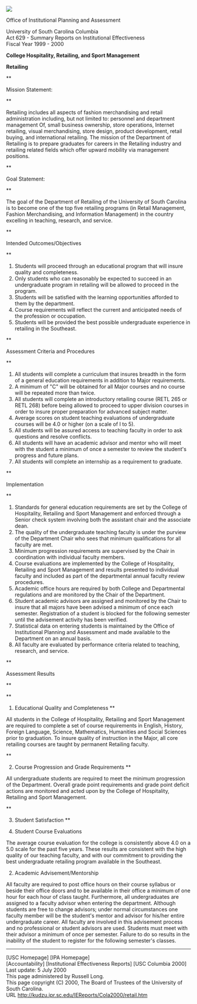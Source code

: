 ![](http://kudzu.ipr.sc.edu/uscpos.gif)

Office of Institutional Planning and Assessment

University of South Carolina Columbia  
Act 629 - Summary Reports on Institutional Effectiveness  
Fiscal Year 1999 - 2000

**College Hospitality, Retailing, and Sport Management**

**Retailing**

**

Mission Statement:

**

Retailing includes all aspects of fashion merchandising and retail
administration including, but not limited to: personnel and department
management Of, small business ownership, store operations, Internet retailing,
visual merchandising, store design, product development, retail buying, and
international retailing. The mission of the Department of Retailing is to
prepare graduates for careers in the Retailing industry and retailing related
fields which offer upward mobility via management positions.

**

Goal Statement:

**

The goal of the Department of Retailing of the University of South Carolina is
to become one of the top five retailing programs (in Retail Management,
Fashion Merchandising, and Information Management) in the country excelling in
teaching, research, and service.

**

Intended Outcomes/Objectives

**

  1. Students will proceed through an educational program that will insure quality and completeness.
  2. Only students who can reasonably be expected to succeed in an undergraduate program in retailing will be allowed to proceed in the program.
  3. Students will be satisfied with the learning opportunities afforded to them by the department.
  4. Course requirements will reflect the current and anticipated needs of the profession or occupation.
  5. Students will be provided the best possible undergraduate experience in retailing in the Southeast.

**

Assessment Criteria and Procedures

**

  1. All students will complete a curriculum that insures breadth in the form of a general education requirements in addition to Major requirements.
  2. A minimum of "C" will be obtained for all Major courses and no course will be repeated more than twice.
  3. All students will complete an introductory retailing course (RETL 265 or RETL 268) before being allowed to proceed to upper division courses in order to insure proper preparation for advanced subject matter.
  4. Average scores on student teaching evaluations of undergraduate courses will be 4.0 or higher (on a scale of I to 5).
  5. All students will be assured access to teaching faculty in order to ask questions and resolve conflicts.
  6. All students will have an academic advisor and mentor who will meet with the student a minimum of once a semester to review the student's progress and future plans.
  7. All students will complete an internship as a requirement to graduate.

**

Implementation

**

  1. Standards for general education requirements are set by the College of Hospitality, Retailing and Sport Management and enforced through a Senior check system involving both the assistant chair and the associate dean.
  2. The quality of the undergraduate teaching faculty is under the purview of the Department Chair who sees that minimum qualifications for all faculty are met.
  3. Minimum progression requirements are supervised by the Chair in coordination with individual faculty members.
  4. Course evaluations are implemented by the College of Hospitality, Retailing and Sport Management and results presented to individual faculty and included as part of the departmental annual faculty review procedures.
  5. Academic office hours are required by both College and Departmental regulations and are monitored by the Chair of the Department.
  6. Student academic advisors are assigned and monitored by the Chair to insure that all majors have been advised a minimum of once each semester. Registration of a student is blocked for the following semester until the advisement activity has been verified.
  7. Statistical data on entering students is maintained by the Office of Institutional Planning and Assessment and made available to the Department on an annual basis.
  8. All faculty are evaluated by performance criteria related to teaching, research, and service.

**

Assessment Results

**

**

  1. Educational Quality and Completeness
**

All students in the College of Hospitality, Retailing and Sport Management are
required to complete a set of course requirements in English, History, Foreign
Language, Science, Mathematics, Humanities and Social Sciences prior to
graduation. To insure quality of instruction in the Major, all core retailing
courses are taught by permanent Retailing faculty.

**

  2. Course Progression and Grade Requirements
**

All undergraduate students are required to meet the minimum progression of the
Department. Overall grade point requirements and grade point deficit actions
are monitored and acted upon by the College of Hospitality, Retailing and
Sport Management.

**

  3. Student Satisfaction
**

  1. Student Course Evaluations   
  
The average course evaluation for the college is consistently above 4.0 on a
5.0 scale for the past five years. These results are consistent with the high
quality of our teaching faculty, and with our commitment to providing the best
undergraduate retailing program available in the Southeast.  
  

  2. Academic Advisement/Mentorship   
  

All faculty are required to post office hours on their course syllabus or
beside their office doors and to be available in their office a minimum of one
hour for each hour of class taught. Furthermore, all undergraduates are
assigned to a faculty advisor when entering the department. Although students
are free to change advisors; under normal circumstances one faculty member
will be the student's mentor and advisor for his/her entire undergraduate
career. All faculty are involved in this advisement process and no
professional or student advisors are used. Students must meet with their
advisor a minimum of once per semester. Failure to do so results in the
inability of the student to register for the following semester's classes.

  

* * *

  

[USC Homepage] [IPA Homepage]  
[Accountability] [Institutional Effectiveness Reports] [USC Columbia 2000]  
Last update: 5 July 2000  
This page administered by Russell Long.  
This page copyright (C) 2000, The Board of Trustees of the University of South
Carolina.  
URL http://kudzu.ipr.sc.edu/IEReports/Cola2000/retail.htm  

